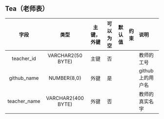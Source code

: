 Tea（老师表）
--------

|字段|类型|主键，外键|可以为空|默认值|约束|说明|
|:-------:|:-------------:|:------:|:----:|:---:|:----:|:----------|
|teacher_id|VARCHAR2(50 BYTE)|主键|否| | | 教师的工号|
|github_name|NUMBER(8,0)|外键|是| | | github上的用户名|
|teacher_name|VARCHAR2(400 BYTE)| 外键|否| | | 教师的真实名字|